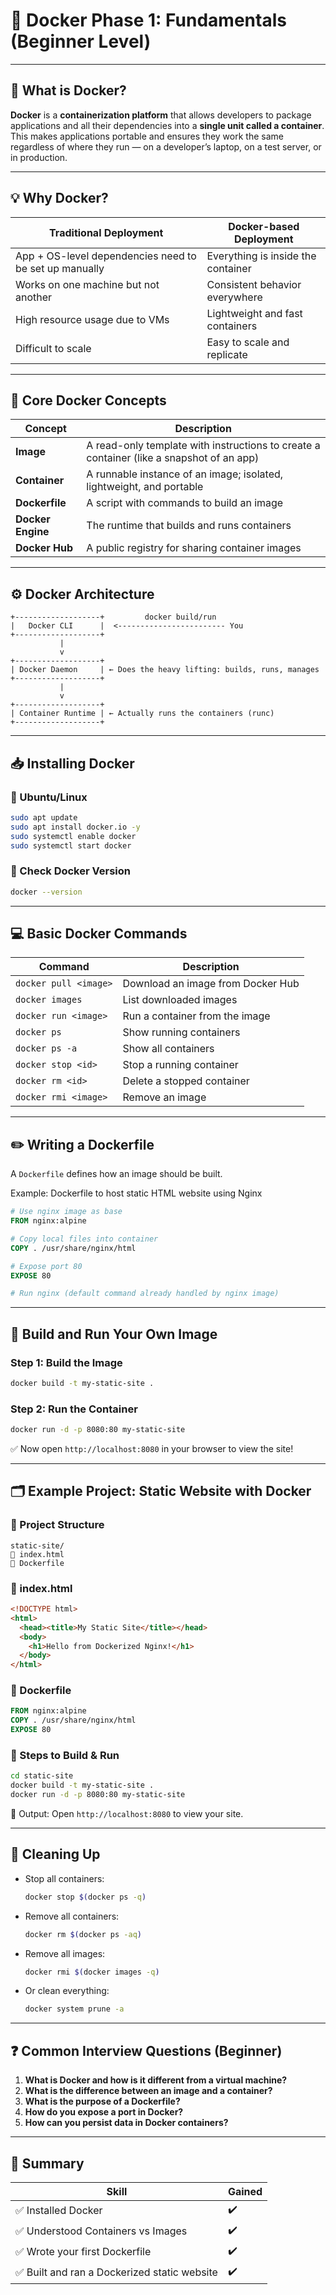 # 📘 Docker Phase 1: Fundamentals (Beginner Level)

---

## 🐳 What is Docker?

**Docker** is a **containerization platform** that allows developers to package applications and all their dependencies into a **single unit called a container**. This makes applications portable and ensures they work the same regardless of where they run — on a developer’s laptop, on a test server, or in production.

---

## 💡 Why Docker?

| Traditional Deployment                                 | Docker-based Deployment            |
| ------------------------------------------------------ | ---------------------------------- |
| App + OS-level dependencies need to be set up manually | Everything is inside the container |
| Works on one machine but not another                   | Consistent behavior everywhere     |
| High resource usage due to VMs                         | Lightweight and fast containers    |
| Difficult to scale                                     | Easy to scale and replicate        |

---

## 🧱 Core Docker Concepts

| Concept           | Description                                                                              |
| ----------------- | ---------------------------------------------------------------------------------------- |
| **Image**         | A read-only template with instructions to create a container (like a snapshot of an app) |
| **Container**     | A runnable instance of an image; isolated, lightweight, and portable                     |
| **Dockerfile**    | A script with commands to build an image                                                 |
| **Docker Engine** | The runtime that builds and runs containers                                              |
| **Docker Hub**    | A public registry for sharing container images                                           |

---

## ⚙️ Docker Architecture

```
+-------------------+         docker build/run
|   Docker CLI      |  <------------------------ You
+-------------------+
           |
           v
+-------------------+
| Docker Daemon     | ← Does the heavy lifting: builds, runs, manages
+-------------------+
           |
           v
+-------------------+
| Container Runtime | ← Actually runs the containers (runc)
+-------------------+
```

---

## 📥 Installing Docker

### 🔹 Ubuntu/Linux

```bash
sudo apt update
sudo apt install docker.io -y
sudo systemctl enable docker
sudo systemctl start docker
```

### 🔹 Check Docker Version

```bash
docker --version
```

---

## 💻 Basic Docker Commands

| Command               | Description                       |
| --------------------- | --------------------------------- |
| `docker pull <image>` | Download an image from Docker Hub |
| `docker images`       | List downloaded images            |
| `docker run <image>`  | Run a container from the image    |
| `docker ps`           | Show running containers           |
| `docker ps -a`        | Show all containers               |
| `docker stop <id>`    | Stop a running container          |
| `docker rm <id>`      | Delete a stopped container        |
| `docker rmi <image>`  | Remove an image                   |

---

## ✏️ Writing a Dockerfile

A `Dockerfile` defines how an image should be built.

Example: Dockerfile to host static HTML website using Nginx

```Dockerfile
# Use nginx image as base
FROM nginx:alpine

# Copy local files into container
COPY . /usr/share/nginx/html

# Expose port 80
EXPOSE 80

# Run nginx (default command already handled by nginx image)
```

---

## 💪 Build and Run Your Own Image

### Step 1: Build the Image

```bash
docker build -t my-static-site .
```

### Step 2: Run the Container

```bash
docker run -d -p 8080:80 my-static-site
```

✅ Now open `http://localhost:8080` in your browser to view the site!

---

## 🗂️ Example Project: Static Website with Docker

### 🔧 Project Structure

```
static-site/
🔹 index.html
🔹 Dockerfile
```

### 📄 index.html

```html
<!DOCTYPE html>
<html>
  <head><title>My Static Site</title></head>
  <body>
    <h1>Hello from Dockerized Nginx!</h1>
  </body>
</html>
```

### 📄 Dockerfile

```Dockerfile
FROM nginx:alpine
COPY . /usr/share/nginx/html
EXPOSE 80
```

### 🚀 Steps to Build & Run

```bash
cd static-site
docker build -t my-static-site .
docker run -d -p 8080:80 my-static-site
```

📅 Output: Open `http://localhost:8080` to view your site.

---

## 🚿 Cleaning Up

* Stop all containers:

  ```bash
  docker stop $(docker ps -q)
  ```
* Remove all containers:

  ```bash
  docker rm $(docker ps -aq)
  ```
* Remove all images:

  ```bash
  docker rmi $(docker images -q)
  ```
* Or clean everything:

  ```bash
  docker system prune -a
  ```

---

## ❓ Common Interview Questions (Beginner)

1. **What is Docker and how is it different from a virtual machine?**
2. **What is the difference between an image and a container?**
3. **What is the purpose of a Dockerfile?**
4. **How do you expose a port in Docker?**
5. **How can you persist data in Docker containers?**

---

## 📌 Summary

| Skill                                       | Gained |
| ------------------------------------------- | ------ |
| ✅ Installed Docker                          | ✔️     |
| ✅ Understood Containers vs Images           | ✔️     |
| ✅ Wrote your first Dockerfile               | ✔️     |
| ✅ Built and ran a Dockerized static website | ✔️     |
